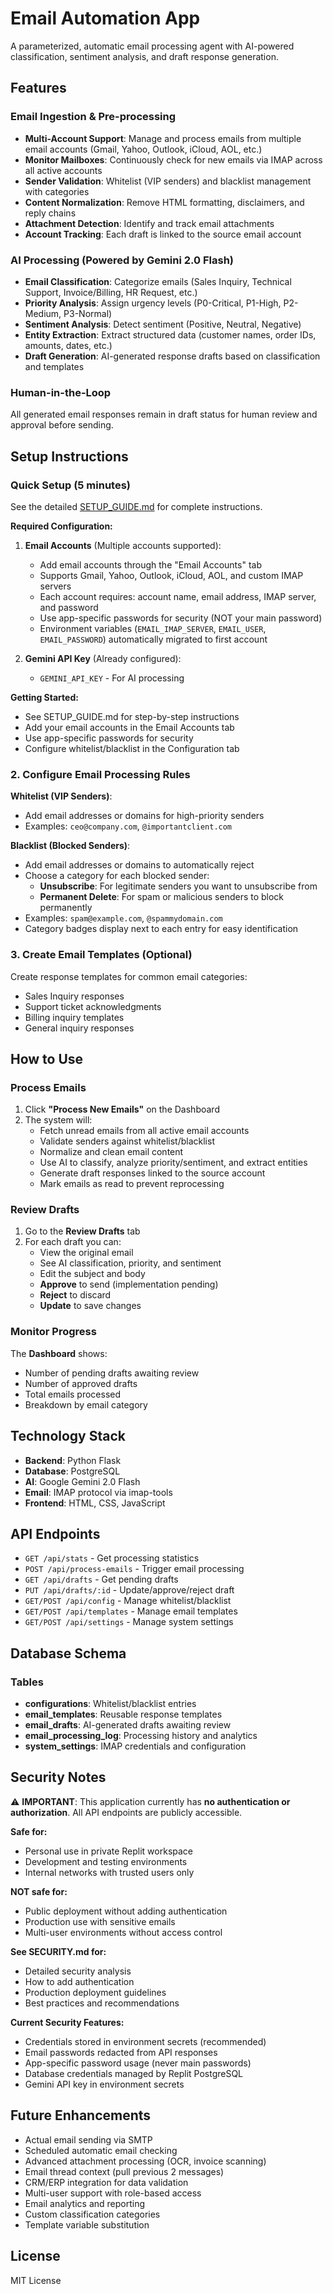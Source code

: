 # Email Automation App

A parameterized, automatic email processing agent with AI-powered classification, sentiment analysis, and draft response generation.

## Features

### Email Ingestion & Pre-processing
- **Multi-Account Support**: Manage and process emails from multiple email accounts (Gmail, Yahoo, Outlook, iCloud, AOL, etc.)
- **Monitor Mailboxes**: Continuously check for new emails via IMAP across all active accounts
- **Sender Validation**: Whitelist (VIP senders) and blacklist management with categories
- **Content Normalization**: Remove HTML formatting, disclaimers, and reply chains
- **Attachment Detection**: Identify and track email attachments
- **Account Tracking**: Each draft is linked to the source email account

### AI Processing (Powered by Gemini 2.0 Flash)
- **Email Classification**: Categorize emails (Sales Inquiry, Technical Support, Invoice/Billing, HR Request, etc.)
- **Priority Analysis**: Assign urgency levels (P0-Critical, P1-High, P2-Medium, P3-Normal)
- **Sentiment Analysis**: Detect sentiment (Positive, Neutral, Negative)
- **Entity Extraction**: Extract structured data (customer names, order IDs, amounts, dates, etc.)
- **Draft Generation**: AI-generated response drafts based on classification and templates

### Human-in-the-Loop
All generated email responses remain in draft status for human review and approval before sending.

## Setup Instructions

### Quick Setup (5 minutes)

See the detailed [SETUP_GUIDE.md](SETUP_GUIDE.md) for complete instructions.

**Required Configuration:**

1. **Email Accounts** (Multiple accounts supported):
   - Add email accounts through the "Email Accounts" tab
   - Supports Gmail, Yahoo, Outlook, iCloud, AOL, and custom IMAP servers
   - Each account requires: account name, email address, IMAP server, and password
   - Use app-specific passwords for security (NOT your main password)
   - Environment variables (`EMAIL_IMAP_SERVER`, `EMAIL_USER`, `EMAIL_PASSWORD`) automatically migrated to first account

2. **Gemini API Key** (Already configured):
   - `GEMINI_API_KEY` - For AI processing

**Getting Started:**
- See SETUP_GUIDE.md for step-by-step instructions
- Add your email accounts in the Email Accounts tab
- Use app-specific passwords for security
- Configure whitelist/blacklist in the Configuration tab

### 2. Configure Email Processing Rules

**Whitelist (VIP Senders)**:
- Add email addresses or domains for high-priority senders
- Examples: `ceo@company.com`, `@importantclient.com`

**Blacklist (Blocked Senders)**:
- Add email addresses or domains to automatically reject
- Choose a category for each blocked sender:
  - **Unsubscribe**: For legitimate senders you want to unsubscribe from
  - **Permanent Delete**: For spam or malicious senders to block permanently
- Examples: `spam@example.com`, `@spammydomain.com`
- Category badges display next to each entry for easy identification

### 3. Create Email Templates (Optional)
Create response templates for common email categories:
- Sales Inquiry responses
- Support ticket acknowledgments
- Billing inquiry templates
- General inquiry responses

## How to Use

### Process Emails
1. Click **"Process New Emails"** on the Dashboard
2. The system will:
   - Fetch unread emails from all active email accounts
   - Validate senders against whitelist/blacklist
   - Normalize and clean email content
   - Use AI to classify, analyze priority/sentiment, and extract entities
   - Generate draft responses linked to the source account
   - Mark emails as read to prevent reprocessing

### Review Drafts
1. Go to the **Review Drafts** tab
2. For each draft you can:
   - View the original email
   - See AI classification, priority, and sentiment
   - Edit the subject and body
   - **Approve** to send (implementation pending)
   - **Reject** to discard
   - **Update** to save changes

### Monitor Progress
The **Dashboard** shows:
- Number of pending drafts awaiting review
- Number of approved drafts
- Total emails processed
- Breakdown by email category

## Technology Stack

- **Backend**: Python Flask
- **Database**: PostgreSQL
- **AI**: Google Gemini 2.0 Flash
- **Email**: IMAP protocol via imap-tools
- **Frontend**: HTML, CSS, JavaScript

## API Endpoints

- `GET /api/stats` - Get processing statistics
- `POST /api/process-emails` - Trigger email processing
- `GET /api/drafts` - Get pending drafts
- `PUT /api/drafts/:id` - Update/approve/reject draft
- `GET/POST /api/config` - Manage whitelist/blacklist
- `GET/POST /api/templates` - Manage email templates
- `GET/POST /api/settings` - Manage system settings

## Database Schema

### Tables
- **configurations**: Whitelist/blacklist entries
- **email_templates**: Reusable response templates
- **email_drafts**: AI-generated drafts awaiting review
- **email_processing_log**: Processing history and analytics
- **system_settings**: IMAP credentials and configuration

## Security Notes

⚠️ **IMPORTANT**: This application currently has **no authentication or authorization**. All API endpoints are publicly accessible.

**Safe for:**
- Personal use in private Replit workspace
- Development and testing environments
- Internal networks with trusted users only

**NOT safe for:**
- Public deployment without adding authentication
- Production use with sensitive emails
- Multi-user environments without access control

**See SECURITY.md for:**
- Detailed security analysis
- How to add authentication
- Production deployment guidelines
- Best practices and recommendations

**Current Security Features:**
- Credentials stored in environment secrets (recommended)
- Email passwords redacted from API responses
- App-specific password usage (never main passwords)
- Database credentials managed by Replit PostgreSQL
- Gemini API key in environment secrets

## Future Enhancements

- Actual email sending via SMTP
- Scheduled automatic email checking
- Advanced attachment processing (OCR, invoice scanning)
- Email thread context (pull previous 2 messages)
- CRM/ERP integration for data validation
- Multi-user support with role-based access
- Email analytics and reporting
- Custom classification categories
- Template variable substitution

## License

MIT License
